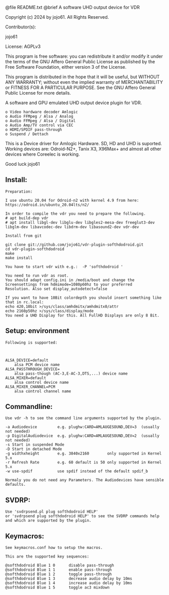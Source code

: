 @file README.txt		@brief A software UHD output device for VDR


Copyright (c) 2024 by jojo61.  All Rights Reserved.

Contributor(s):

jojo61

License: AGPLv3

This program is free software: you can redistribute it and/or modify
it under the terms of the GNU Affero General Public License as
published by the Free Software Foundation, either version 3 of the
License.

This program is distributed in the hope that it will be useful,
but WITHOUT ANY WARRANTY; without even the implied warranty of
MERCHANTABILITY or FITNESS FOR A PARTICULAR PURPOSE.  See the
GNU Affero General Public License for more details.

A software and GPU emulated UHD output device plugin for VDR.

    o Video hardware decoder Amlogic
    o Audio FFMpeg / Alsa / Analog
    o Audio FFMpeg / Alsa / Digital
    o Audio Amp/TV control via CEC
    o HDMI/SPDIF pass-through
    o Suspend / Dettach 


This is a Device driver for Amlogic Hardware.  SD, HD and UHD is suported.
Working devices are: Odroid-N2+, Tanix X3, X96Max+ and almost all other devices where 
Coreelec is working.

Good luck
jojo61
   
    
Install:
--------
	Preparation:

	I use ubuntu 20.04 for Odroid-n2 with kernel 4.9 from here:	https://odroid.in/ubuntu_20.04lts/n2/

	In order to compile the vdr you need to prepare the following.
	# apt build-dep vdr
	# apt install libgl-dev libglu-dev libgles2-mesa-dev freeglut3-dev libglm-dev libavcodec-dev libdrm-dev libasound2-dev vdr-dev
	
	Install from git

	git clone git://github.com/jojo61/vdr-plugin-softhdodroid.git
	cd vdr-plugin-softhdodroid
	make
	make install

	You have to start vdr with e.g.:  -P 'softhdodroid '

	You need to run vdr as root.
	You should adapt config.ini in /media/boot and change the Screensettings from hdmimode=1080p60hz to your preferred 
	Resolution. Also set display_autodetect=false

	If you want to have 10Bit colordepth you should insert something like that in rc.local:
	echo 420,10bit >/sys/class/amhdmitx/amhdmitx0/attr
	echo 2160p50hz >/sys/class/display/mode
	You need a UHD Display for this. All FullHD Displays are only 8 Bit.



 


Setup:	environment
------
	Following is supported:

	
    
	ALSA_DEVICE=default
		alsa PCM device name
	ALSA_PASSTHROUGH_DEVICE=
		alsa pass-though (AC-3,E-AC-3,DTS,...) device name
	ALSA_MIXER=default
		alsa control device name
	ALSA_MIXER_CHANNEL=PCM
		alsa control channel name

    



Commandline:
------------

	Use vdr -h to see the command line arguments supported by the plugin.

    -a Audiodevice         e.g. plughw:CARD=AMLAUGESOUND,DEV=3  (usually not needed)
    -p DigitalAudiodevice  e.g. plughw:CARD=AMLAUGESOUND,DEV=2  (usually not needed)
	-s Start in suspended Mode
	-D Start in detached Mode
	-g widthxheight        e.g. 3840x2160        only supported in Kernel 5.x
	-r Refresh Rate        e.g. 60 default is 50 only supported in Kernel 5.x
	-w use-spdif           use spdif instead of the default spdif_b

	Normaly you do not need any Parameters. The Audiodevices have sensible defaults.

	


SVDRP:
------

	Use 'svdrpsend.pl plug softhdodroid HELP'
	or 'svdrpsend plug softhdodroid HELP' to see the SVDRP commands help
	and which are supported by the plugin.

Keymacros:
----------

	See keymacros.conf how to setup the macros.

	This are the supported key sequences:

	@softhdodroid Blue 1 0		disable pass-through
	@softhdodroid Blue 1 1		enable pass-through
	@softhdodroid Blue 1 2		toggle pass-through
	@softhdodroid Blue 1 3		decrease audio delay by 10ms
	@softhdodroid Blue 1 4		increase audio delay by 10ms
	@softhdodroid Blue 1 5		toggle ac3 mixdown
	

